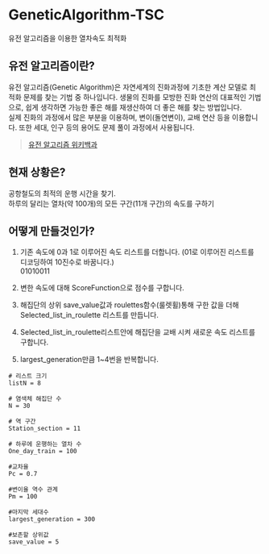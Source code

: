 # GeneticAlgorithm-TSC
유전 알고리즘을 이용한 열차속도 최적화

## 유전 알고리즘이란?
유전 알고리즘(Genetic Algorithm)은 자연세계의 진화과정에 기초한 계산 모델로 최적화 문제를 찾는 기법 중 하나입니다. 생물의 진화를 모방한 진화 연산의 대표적인 기법으로, 쉽게 생각하면 가능한 좋은 해를 재생산하여 더 좋은 해를 찾는 방법입니다.  
실제 진화의 과정에서 많은 부분을 이용하며, 변이(돌연변이), 교배 연산 등을 이용합니다. 또한 세대, 인구 등의 용어도 문제 풀이 과정에서 사용됩니다.  
>[유전 알고리즘 위키백과](https://ko.wikipedia.org/wiki/%EC%9C%A0%EC%A0%84_%EC%95%8C%EA%B3%A0%EB%A6%AC%EC%A6%98)

## 현재 상황은?
공항철도의 최적의 운행 시간을 찾기.  
하루의 달리는 열차(약 100개)의 모든 구간(11개 구간)의 속도를 구하기

## 어떻게 만들것인가?

1. 기존 속도에 0과 1로 이루어진 속도 리스트를 더합니다. (01로 이루어진 리스트를 디코딩하여 10진수로 바꿈니다.)  
01010011

2. 변한 속도에 대해 ScoreFunction으로 점수를 구합니다.

3. 해집단의 상위 save_value값과 roulettes함수(룰렛휠)통해 구한 값을 더해 Selected_list_in_roulette 리스트를 만듭니다.

4. Selected_list_in_roulette리스트안에 해집단을 교배 시켜 새로운 속도 리스트를 구합니다.

5. largest_generation만큼 1~4번을 반복합니다.

```
# 리스트 크기
listN = 8

# 염색체 해집단 수
N = 30

# 역 구간
Station_section = 11

# 하루에 운행하는 열차 수
One_day_train = 100

#교차율
Pc = 0.7

#변이율 역수 관계
Pm = 100

#마지막 세대수 
largest_generation = 300

#보존할 상위값
save_value = 5
```

